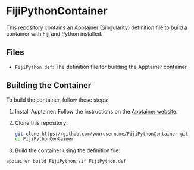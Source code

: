 # FijiPythonContainer

This repository contains an Apptainer (Singularity) definition file to build a container with Fiji and Python installed.

## Files

- `FijiPython.def`: The definition file for building the Apptainer container.

## Building the Container

To build the container, follow these steps:

1. Install Apptainer: Follow the instructions on the [Apptainer website](https://apptainer.org/docs/admin/main/installation.html).

2. Clone this repository:

   ```bash
   git clone https://github.com/yourusername/FijiPythonContainer.git
   cd FijiPythonContainer

3. Build the container using the definition file:
```bash
apptainer build FijiPython.sif FijiPython.def

